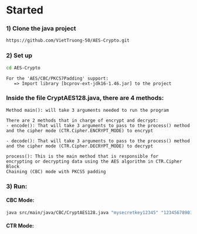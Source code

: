 # Started 

### 1) Clone the java project

```bash
https://github.com/VietTruong-50/AES-Crypto.git
```

### 2) Set up

```bash
cd AES-Crypto
```

```
For the 'AES/CBC/PKCS7Padding' support:
   => Import library [bcprov-ext-jdk16-1.46.jar] to the project
```

### Inside the file CryptAES128.java, there are 4 methods:

```Method main(): will take 3 arguments needed to run the program```

```
There are 2 methods that in charge of encrypt and decrypt:
- encode(): That will take 3 arguments to pass to the process() method
and the cipher mode (CTR.Cipher.ENCRYPT_MODE) to encrypt

- decode(): That will take 3 arguments to pass to the process() method
and the cipher mode (CTR.Cipher.DECRYPT_MODE) to decrypt
```

```
process(): This is the main method that is responsible for
encrypting or decrypting data using the AES algorithm in CTR.Cipher Block 
Chaining (CBC) mode with PKCS5 padding
```

### 3) Run:

#### CBC Mode:

```bash
java src/main/java/CBC/CryptAES128.java "mysecretkey12345" "1234567890123457" "Hello world!"
```

#### CTR Mode: